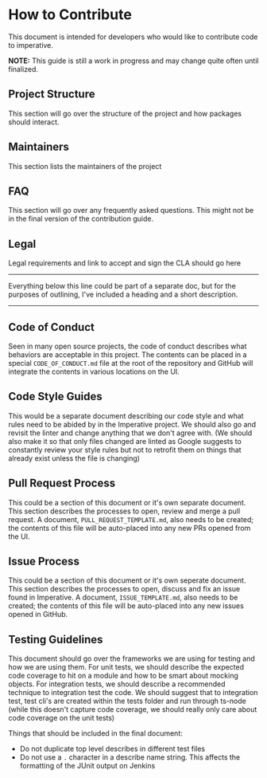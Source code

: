 # How to Contribute

This document is intended for developers who would like to contribute code to imperative.

__NOTE:__ This guide is still a work in progress and may change quite often until finalized.

## Project Structure

This section will go over the structure of the project and how packages should interact.

## Maintainers

This section lists the maintainers of the project

## FAQ

This section will go over any frequently asked questions. This might not be in the final version of the contribution guide.

## Legal

Legal requirements and link to accept and sign the CLA should go here

---

Everything below this line could be part of a separate doc, but for the purposes of outlining, I've included a heading and a short description.

---

## Code of Conduct

Seen in many open source projects, the code of conduct describes what behaviors are acceptable in this project. The contents can be placed in a special `CODE_OF_CONDUCT.md` file at the root of the repository and GitHub will integrate the contents in various locations on the UI.

## Code Style Guides

This would be a separate document describing our code style and what rules need to be abided by in the Imperative project. We should also go and revisit the linter and change anything that we don't agree with. (We should also make it so that only files changed are linted as Google suggests to constantly review your style rules but not to retrofit them on things that already exist unless the file is changing)

## Pull Request Process

This could be a section of this document or it's own separate document. This section describes the processes to open, review and merge a pull request. A document, `PULL_REQUEST_TEMPLATE.md`, also needs to be created; the contents of this file will be auto-placed into any new PRs opened from the UI.

## Issue Process

This could be a section of this document or it's own seperate document. This section describes the processes to open, discuss and fix an issue found in Imperative. A document, `ISSUE_TEMPLATE.md`, also needs to be created; the contents of this file will be auto-placed into any new issues opened in GitHub.

## Testing Guidelines

This document should go over the frameworks we are using for testing and how we are using them. For unit tests, we should describe the expected code coverage to hit on a module and how to be smart about mocking objects. For integration tests, we should describe a recommended technique to integration test the code. We should suggest that to integration test, test cli's are created within the tests folder and run through ts-node (while this doesn't capture code coverage, we should really only care about code coverage on the unit tests)

Things that should be included in the final document:

- Do not duplicate top level describes in different test files
- Do not use a `.` character in a describe name string. This affects the formatting of the JUnit output on Jenkins
